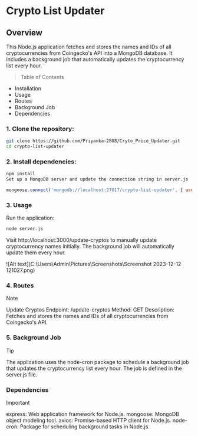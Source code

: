 # Crypto List Updater
## Overview
This Node.js application fetches and stores the names and IDs of all cryptocurrencies from Coingecko's API into a MongoDB database. It includes a background job that automatically updates the cryptocurrency list every hour.

>Table of Contents
- Installation
- Usage
- Routes
- Background Job
- Dependencies

### 1. Clone the repository:

```bash
git clone https://github.com/Priyanka-2808/Cryto_Price_Updater.git
cd crypto-list-updater
```

### 2. Install dependencies:
```bash
npm install
Set up a MongoDB server and update the connection string in server.js
```

```javascript
mongoose.connect('mongodb://localhost:27017/crypto-list-updater', { useNewUrlParser: true, useUnifiedTopology: true });
```

### 3. Usage
Run the application:
```bash
node server.js
```

Visit http://localhost:3000/update-cryptos to manually update cryptocurrency names initially. The background job will automatically update them every hour.

![Alt text](C:\Users\Admin\Pictures\Screenshots\Screenshot 2023-12-12 121027.png)

### 4. Routes
> [!NOTE]
> Update Cryptos
> Endpoint: /update-cryptos
> Method: GET
> Description: Fetches and stores the names and IDs of all cryptocurrencies from Coingecko's API.

### 5. Background Job
> [!TIP]
> The application uses the node-cron package to schedule a background job that updates the cryptocurrency list every hour. The job is defined in the server.js file.

### Dependencies
> [!IMPORTANT]
> express: Web application framework for Node.js.
> mongoose: MongoDB object modeling tool.
> axios: Promise-based HTTP client for Node.js.
> node-cron: Package for scheduling background tasks in Node.js.
